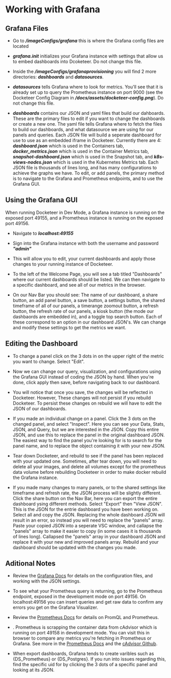 # Working with Grafana

## Grafana Files

* Go to ***/imageConfigs/grafana*** this is where the Grafana config files are located

* ***grafana.init*** initializes your Grafana instance with settings that allow us to embed dashboards into Dcoketeer. Do not change this file.

* Inside the ***/imageConfigs/grafanaprovisioning*** you will find 2 more directories: ***dashboards*** and ***datasources***.

* ***datasources*** tells Grafana where to look for metrics. You'll see that it is already set up to query the Prometheus instance on port 9000 (see the Docketeer Config Diagram in ***/docs/assets/docketeer-config.png***). Do not change this file.

* ***dashboards*** contains our JSON and yaml files that build our dahboards. These are the primary files to edit if you want to change the dashboards or create a new one. The yaml file tells Grafana where to fetch the files to build our dashboards, and what datasource we are using for our panels and queries. Each JSON file will build a seperate dashboard for use to use as an embedded iframe in Docketeer. Currently there are 4: ***dashboard.json*** which is used in the Containers tab, ***docker_metrics.json*** which is used in the Container Metrics tab, ***snapshot-dashboard.json*** which is used in the Snapshot tab, and ***k8s-views-nodes.json*** which is used in the Kubernetes Metrics tab. Each JSON file is thousands of lines long, and has many configurations to achieve the graphs we have. To edit, or add panels, the primary method is to navigate to the Grafana and Prometheus endpoints, and to use the Grafana GUI.

## Using the Grafana GUI

When running Docketeer in Dev Mode, a Grafana instance is running on the exposed port 49155, and a Prometheus instance is running on the exposed port 49156.

* Navigate to ***localhost:49155***

* Sign into the Grafana instance with both the username and password ***"admin"***

* This will allow you to edit, your current dashboards and apply those changes to your running instance of Docketeer. 

* To the left of the Welcome Page, you will see a tab titled "Dashboards" where our current dashboards should be listed. We can then navigate to a specific dashboard, and see all of our metrics in the browser.

* On our Nav Bar you should see: The name of our dashboard, a share button, an add panel button, a save button, a settings button, the shared timeframe of all of our panels, a timerange zoomout button, a refresh button, the refresh rate of our panels, a kiosk button (the mode our dashbaords are embedded in), and a toggle top search button. Each of these correspond to an option in our dashboard JSON's. We can change and modify these settings to get the metrics we want.

## Editing the Dashboard

* To change a panel click on the 3 dots in on the upper right of the metric you want to change. Select "Edit".

* Now we can change our query, visualization, and configurations using the Grafana GUI instead of coding the JSON by hand. When you're done, click apply then save, before navigating back to our dashboard. 

* You will notice that once you save, the changes will be reflected in Docketeer. However, These changes will not persist if you rebuild Docketeer. To persist these changes on rebuild we will have to edit the JSON of our dashboards.

* If you made an individual change on a panel. Click the 3 dots on the changed panel, and select "Inspect". Here you can see your Data, Stats, JSON, and Query, but we are interested in the JSON. Copy this entire JSON, and use this to replace the panel in the original dashboard JSON. The easiest way to find the panel you're looking for is to search for the panel name, and to replace the object containing it with your new JSON. 

* Tear down Docketeer, and rebuild to see if the panel has been replaced with your updated one. Sometimes, after tear down, you will need to delete all your images, and delete all volumes except for the prometheus data volume before rebuilding Docketeer in order to make docker rebuild the Grafana instance.

* If you made many changes to many panels, or to the shared settings like timeframe and refresh rate, the JSON process will be slightly different. Click the share button on the Nav Bar, here you can export the entire dashboard ysing different methods. Select "Export" then "View JSON". This is the JSON for the entrie dashboard you have been working on. Select all and copy the JSON. Replacing the whole dashboard JSON will result in an error, so instead you will need to replace the "panels" array. Paste your copied JSON into a seperate VSC window, and callapse the "panels" array to make it easier to copy (in some cases it is thousands of lines long). Callapsed the "panels" array in your dashboard JSON and replace it with your new and improved panels array. Rebuild and your dashboard should be updated with the changes you made. 

## Aditional Notes

* Review the [Grafana Docs](https://grafana.com/docs/grafana/latest/) for details on the configuration files, and working with the JSON settings. 

* To see what your Prometheus query is returning, go to the Prometheus endpoint, exposed in the development mode on port 49156. On localhost:49156 you can insert queries and get raw data to confirm any errors you get on the Grafana Visualizer.

* Review the [Prometheus Docs](https://prometheus.io/docs/introduction/overview/) for details on PromQL and Prometheus.

* . Prometheus is scrapping the container data from cAdvisor which is running on port 49158 in development mode. You can visit this in browser to compare any metrics you're fetching in Prometheus or Grafana. See more in the [Prometheus Docs](https://prometheus.io/docs/guides/cadvisor/) and the [cAdvisor Github](https://github.com/google/cadvisor).

* When export dashboards, Grafana tends to create varibles such as {DS_Prometheus} or {DS_Postgres}. If you run into issues regarding this, find the specific uid for by clicking the 3 dots of a specific panel and looking at its JSON.